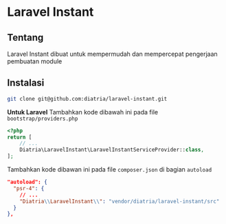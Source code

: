 # Laravel Instant

## Tentang
Laravel Instant dibuat untuk mempermudah dan mempercepat pengerjaan pembuatan module

## Instalasi

```bash
git clone git@github.com:diatria/laravel-instant.git
```

**Untuk Laravel**
Tambahkan kode dibawah ini pada file `bootstrap/providers.php`

```php
<?php
return [
    // ...
    Diatria\LaravelInstant\LaravelInstantServiceProvider::class,
];
```

Tambahkan kode dibawan ini pada file `composer.json` di bagian `autoload`

```json
"autoload": {
  "psr-4": {
    // ...
    "Diatria\\LaravelInstant\\": "vendor/diatria/laravel-instant/src"
  }
},
```
